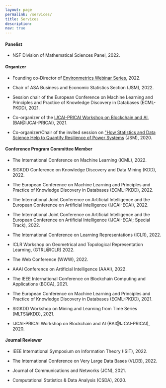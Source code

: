 ```yaml
---
layout: page
permalink: /services/
title: Services
description:
nav: true
---
```


#### Panelist
- NSF Division of Mathematical Sciences Panel, 2022.

#### Organizer

- Founding co-Director of [Environmetrics Webinar Series](https://www.environmetrics.xyz/), 2022.

- Chair of ASA Business and Economic Statistics Section (JSM), 2022.

- Session chair of the European Conference on Machine Learning and Principles and Practice of Knowledge Discovery in Databases (ECML-PKDD), 2021.

- Co-organizer of the [IJCAI-PRICAI Workshop on Blockchain and AI](https://blockchaindataanalytics.github.io/IJCAI2020/index.html), (BAI@IJCAI-PRICAI), 2021.

- Co-organizer/Chair of the invited session on ["How Statistics and Data Science Help to Quantify Resilience of Power Systems](https://ww2.amstat.org/meetings/jsm/2020/onlineprogram/ActivityDetails.cfm?sessionid=219408) (JSM), 2020.


#### Conference Program Committee Member

- The International Conference on Machine Learning (ICML), 2022.

- SIGKDD Conference on Knowledge Discovery and Data Mining (KDD), 2022.

- The European Conference on Machine Learning and Principles and Practice of Knowledge Discovery in Databases (ECML-PKDD), 2022.

- The International Joint Conference on Artificial Intelligence and the European Conference on Artificial Intelligence (IJCAI-ECAI), 2022.

- The International Joint Conference on Artificial Intelligence and the European Conference on Artificial Intelligence (IJCAI-ECAI; Special Track), 2022.

- The International Conference on Learning Representations (ICLR), 2022.

- ICLR Workshop on Geometrical and Topological Representation Learning, (GTRL@ICLR) 2022.

- The Web Conference (WWW), 2022.

- AAAI Conference on Artificial Intelligence (AAAI), 2022.

- The IEEE International Conference on Blockchain Computing and Applications (BCCA), 2021.

- The European Conference on Machine Learning and Principles and Practice of Knowledge Discovery in Databases (ECML-PKDD), 2021.

- SIGKDD Workshop on Mining and Learning from Time Series (MLTS@KDD), 2021.

- IJCAI-PRICAI Workshop on Blockchain and AI (BAI@IJCAI-PRICAI), 2020.


#### Journal Reviewer

- IEEE International Symposium on Information Theory (ISIT), 2022.

- The International Conference on Very Large Data Bases (VLDB), 2022.

- Journal of Communications and Networks (JCN), 2021.

- Computational Statistics & Data Analysis (CSDA), 2020.
